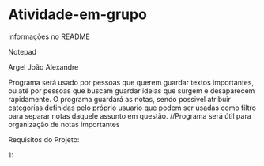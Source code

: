 # Atividade-em-grupo
informações no README

Notepad

Argel
João
Alexandre

Programa será usado por pessoas que querem guardar textos importantes, ou até por pessoas que buscam guardar ideias que surgem e desaparecem rapidamente. O programa guardará as notas, sendo possivel atribuir categorias definidas pelo próprio usuario que podem ser usadas como filtro para separar notas daquele assunto em questão.
//Programa será útil para organização de notas importantes

Requisitos do Projeto:

1: 

